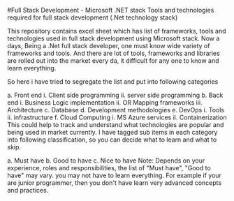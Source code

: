 #Full Stack Development - Microsoft .NET stack
Tools and technologies required for full stack development (.Net technology stack)

This repository contains excel sheet which has list of frameworks, tools and technologies used in full stack development using Microsoft stack. Now a days, Being a .Net full stack developer, one must know wide variety of frameworks and tools. And there are lot of tools, frameworks and libraries are rolled out into the market every da, it difficult for any one to know and learn everything.

So here i have tried to segregate the list and put into following categories

  a. Front end
      i. Client side programming
      ii. server side programming
  b. Back end
      i. Business Logic implementation
      ii. OR Mapping frameworks
      iii. Architecture
  c. Database
  d. Development methodologies
  e. DevOps 
      i.  Tools 
      ii. infrastructure
  f. Cloud Computing
      i. MS Azure services
      ii. Containerization
This could help to track and understand what technologies are popular and being used in market currently. I have tagged sub items in each category into following classification, so you can decide what to learn and what to skip.

  a. Must have
  b. Good to have
  c. Nice to have
Note: Depends on your experience, roles and responsibilities, the list of "Must have", "Good to have" may vary. you may not have to learn everything. For example if your are junior programmer, then you don't have learn very advanced concepts and practices.
